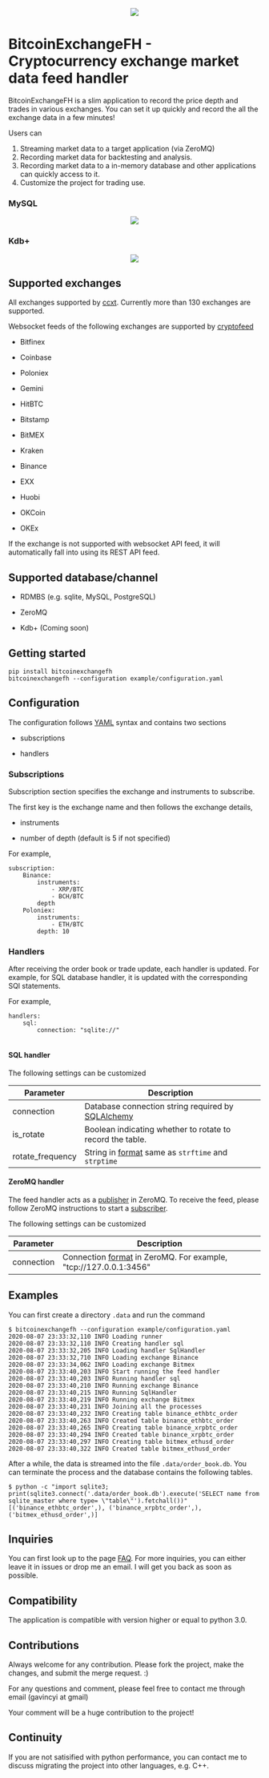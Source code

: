 <p align="center">
  <img src="docs/images/icon.jpg">
</p>

# BitcoinExchangeFH - Cryptocurrency exchange market data feed handler

BitcoinExchangeFH is a slim application to record the price depth and trades in various exchanges. You can set it up quickly and record the all the exchange data in a few minutes!

Users can

1. Streaming market data to a target application (via ZeroMQ)
2. Recording market data for backtesting and analysis.
3. Recording market data to a in-memory database and other applications can quickly access to it.
4. Customize the project for trading use.

### MySQL

<p align="center">
  <img src="docs/images/sample.jpg">
</p>

### Kdb+

<p align="center">
  <img src="docs/images/sample2.jpg">
</p>

## Supported exchanges

All exchanges supported by [ccxt](https://github.com/ccxt/ccxt). Currently more than 130 exchanges are supported.

Websocket feeds of the following exchanges are supported by [cryptofeed](https://github.com/bmoscon/cryptofeed)

- Bitfinex

- Coinbase

- Poloniex

- Gemini

- HitBTC

- Bitstamp

- BitMEX

- Kraken

- Binance

- EXX

- Huobi

- OKCoin

- OKEx


If the exchange is not supported with websocket API feed, it will automatically fall into using its REST API feed.


## Supported database/channel

- RDMBS (e.g. sqlite, MySQL, PostgreSQL)

- ZeroMQ

- Kdb+ (Coming soon)

## Getting started

```
pip install bitcoinexchangefh
bitcoinexchangefh --configuration example/configuration.yaml
```

## Configuration

The configuration follows [YAML](https://pyyaml.org/wiki/PyYAMLDocumentation) syntax and contains two sections

- subscriptions

- handlers


### Subscriptions

Subscription section specifies the exchange and instruments to subscribe. 

The first key is the exchange name and then follows the exchange details, 
    
- instruments 

- number of depth (default is 5 if not specified)


For example, 

```
subscription:
    Binance:
        instruments:
            - XRP/BTC
            - BCH/BTC
        depth
    Poloniex:
        instruments:
            - ETH/BTC
        depth: 10
```

### Handlers

After receiving the order book or trade update, each handler is updated. For example, for SQL database handler, it is updated with the corresponding SQl statements.

For example,

```
handlers:
    sql: 
        connection: "sqlite://"
    
```

#### SQL handler

The following settings can be customized

|Parameter|Description|
|---|---|
|connection|Database connection string required by [SQLAlchemy](https://docs.sqlalchemy.org/en/latest/core/engines.html)|
|is_rotate|Boolean indicating whether to rotate to record the table.|
|rotate_frequency|String in [format](https://docs.python.org/2/library/datetime.html#strftime-strptime-behavior) same as `strftime` and `strptime`|

#### ZeroMQ handler

The feed handler acts as a [publisher](https://learning-0mq-with-pyzmq.readthedocs.io/en/latest/pyzmq/patterns/pubsub.html) in ZeroMQ. To receive the feed, please follow ZeroMQ instructions to start a [subscriber](tests/zmq/zmq_subscriber.py).

The following settings can be customized

|Parameter|Description|
|---|---|
|connection|Connection [format](http://api.zeromq.org/3-2:zmq-connect) in ZeroMQ. For example, "tcp://127.0.0.1:3456"|


## Examples

You can first create a directory `.data` and run the command

```
$ bitcoinexchangefh --configuration example/configuration.yaml 
2020-08-07 23:33:32,110 INFO Loading runner
2020-08-07 23:33:32,110 INFO Creating handler sql
2020-08-07 23:33:32,205 INFO Loading handler SqlHandler
2020-08-07 23:33:32,710 INFO Loading exchange Binance
2020-08-07 23:33:34,062 INFO Loading exchange Bitmex
2020-08-07 23:33:40,203 INFO Start running the feed handler
2020-08-07 23:33:40,203 INFO Running handler sql
2020-08-07 23:33:40,210 INFO Running exchange Binance
2020-08-07 23:33:40,215 INFO Running SqlHandler
2020-08-07 23:33:40,219 INFO Running exchange Bitmex
2020-08-07 23:33:40,231 INFO Joining all the processes
2020-08-07 23:33:40,232 INFO Creating table binance_ethbtc_order
2020-08-07 23:33:40,263 INFO Created table binance_ethbtc_order
2020-08-07 23:33:40,265 INFO Creating table binance_xrpbtc_order
2020-08-07 23:33:40,294 INFO Created table binance_xrpbtc_order
2020-08-07 23:33:40,297 INFO Creating table bitmex_ethusd_order
2020-08-07 23:33:40,322 INFO Created table bitmex_ethusd_order
```

After a while, the data is streamed into the file `.data/order_book.db`. You can terminate the process and the database contains the following tables.

```
$ python -c "import sqlite3; print(sqlite3.connect('.data/order_book.db').execute('SELECT name from sqlite_master where type= \"table\"').fetchall())"
[('binance_ethbtc_order',), ('binance_xrpbtc_order',), ('bitmex_ethusd_order',)]

```


## Inquiries

You can first look up to the page [FAQ](https://github.com/gavincyi/BitcoinExchangeFH/wiki/FAQ). For more inquiries, you can either leave it in issues or drop me an email. I will get you back as soon as possible.

## Compatibility
The application is compatible with version higher or equal to python 3.0.

## Contributions
Always welcome for any contribution. Please fork the project, make the changes, and submit the merge request. :)

For any questions and comment, please feel free to contact me through email (gavincyi at gmail)

Your comment will be a huge contribution to the project!

## Continuity
If you are not satisified with python performance, you can contact me to discuss migrating the project into other languages, e.g. C++.
